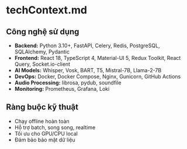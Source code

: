 # techContext.md

## Công nghệ sử dụng
- **Backend:** Python 3.10+, FastAPI, Celery, Redis, PostgreSQL, SQLAlchemy, Pydantic
- **Frontend:** React 18, TypeScript 4, Material-UI 5, Redux Toolkit, React Query, Socket.io-client
- **AI Models:** Whisper, Vosk, BART, T5, Mistral-7B, Llama-2-7B
- **DevOps:** Docker, Docker Compose, Nginx, Gunicorn, GitHub Actions
- **Audio Processing:** librosa, pydub, soundfile
- **Monitoring:** Prometheus, Grafana, Loki

## Ràng buộc kỹ thuật
- Chạy offline hoàn toàn
- Hỗ trợ batch, song song, realtime
- Tối ưu cho GPU/CPU local
- Đảm bảo bảo mật dữ liệu
